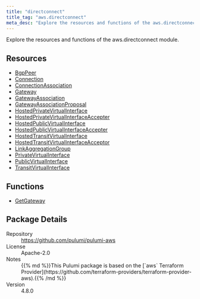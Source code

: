 ```yaml
---
title: "directconnect"
title_tag: "aws.directconnect"
meta_desc: "Explore the resources and functions of the aws.directconnect module."
---
```


<!-- WARNING: this file was generated by Pulumi Docs Generator. -->
<!-- Do not edit by hand unless you're certain you know what you are doing! -->

Explore the resources and functions of the aws.directconnect module.

<h2 id="resources">Resources</h2>
<ul class="api">
    <li><a href="bgppeer" title="BgpPeer"><span class="symbol resource"></span>BgpPeer</a></li>
    <li><a href="connection" title="Connection"><span class="symbol resource"></span>Connection</a></li>
    <li><a href="connectionassociation" title="ConnectionAssociation"><span class="symbol resource"></span>ConnectionAssociation</a></li>
    <li><a href="gateway" title="Gateway"><span class="symbol resource"></span>Gateway</a></li>
    <li><a href="gatewayassociation" title="GatewayAssociation"><span class="symbol resource"></span>GatewayAssociation</a></li>
    <li><a href="gatewayassociationproposal" title="GatewayAssociationProposal"><span class="symbol resource"></span>GatewayAssociationProposal</a></li>
    <li><a href="hostedprivatevirtualinterface" title="HostedPrivateVirtualInterface"><span class="symbol resource"></span>HostedPrivateVirtualInterface</a></li>
    <li><a href="hostedprivatevirtualinterfaceaccepter" title="HostedPrivateVirtualInterfaceAccepter"><span class="symbol resource"></span>HostedPrivateVirtualInterfaceAccepter</a></li>
    <li><a href="hostedpublicvirtualinterface" title="HostedPublicVirtualInterface"><span class="symbol resource"></span>HostedPublicVirtualInterface</a></li>
    <li><a href="hostedpublicvirtualinterfaceaccepter" title="HostedPublicVirtualInterfaceAccepter"><span class="symbol resource"></span>HostedPublicVirtualInterfaceAccepter</a></li>
    <li><a href="hostedtransitvirtualinterface" title="HostedTransitVirtualInterface"><span class="symbol resource"></span>HostedTransitVirtualInterface</a></li>
    <li><a href="hostedtransitvirtualinterfaceacceptor" title="HostedTransitVirtualInterfaceAcceptor"><span class="symbol resource"></span>HostedTransitVirtualInterfaceAcceptor</a></li>
    <li><a href="linkaggregationgroup" title="LinkAggregationGroup"><span class="symbol resource"></span>LinkAggregationGroup</a></li>
    <li><a href="privatevirtualinterface" title="PrivateVirtualInterface"><span class="symbol resource"></span>PrivateVirtualInterface</a></li>
    <li><a href="publicvirtualinterface" title="PublicVirtualInterface"><span class="symbol resource"></span>PublicVirtualInterface</a></li>
    <li><a href="transitvirtualinterface" title="TransitVirtualInterface"><span class="symbol resource"></span>TransitVirtualInterface</a></li>
</ul>

<h2 id="functions">Functions</h2>
<ul class="api">
    <li><a href="getgateway" title="GetGateway"><span class="symbol function"></span>GetGateway</a></li>
</ul>

<h2 id="package-details">Package Details</h2>
<dl class="package-details">
	<dt>Repository</dt>
	<dd><a href="https://github.com/pulumi/pulumi-aws">https://github.com/pulumi/pulumi-aws</a></dd>
	<dt>License</dt>
	<dd>Apache-2.0</dd>
	<dt>Notes</dt>
	<dd>{{% md %}}This Pulumi package is based on the [`aws` Terraform Provider](https://github.com/terraform-providers/terraform-provider-aws).{{% /md %}}</dd>
	<dt>Version</dt>
	<dd>4.8.0</dd>
</dl>

